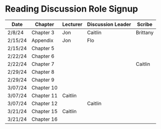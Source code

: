 # Reading Discussion Role Signup

| Date    | Chapter    | Lecturer  | Discussion Leader | Scribe    |
| ------- | ---------- | --------- | ----------------- | --------- |
| 2/8/24  | Chapter 3  |     Jon   |       Caitlin     | Brittany  |
| 2/15/24 | Appendix   |     Jon   |        Flo        |           |
| 2/15/24 | Chapter 5  |           |                   |           |
| 2/22/24 | Chapter 6  |           |                   |           |
| 2/22/24 | Chapter 7  |           |                   | Caitlin       |
| 2/29/24 | Chapter 8  |           |              |      |
| 2/29/24 | Chapter 9  |           |                   |     |
| 3/07/24 | Chapter 10 |           |                |      |
| 3/07/24 | Chapter 11 |  Caitlin         |              |   |
| 3/07/24 | Chapter 12 |           | Caitlin           |  |
| 3/21/24 | Chapter 15 |Caitlin    |              |      |
| 3/21/24 | Chapter 16 |           |                   |    |Caitlin

